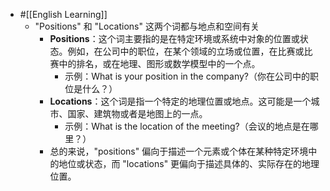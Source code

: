 - #[[English Learning]]
	- "Positions" 和 "Locations" 这两个词都与地点和空间有关
		- **Positions**：这个词主要指的是在特定环境或系统中对象的位置或状态。例如，在公司中的职位，在某个领域的立场或位置，在比赛或比赛中的排名，或在地理、图形或数学模型中的一个点。
			- 示例：What is your position in the company?（你在公司中的职位是什么？）
		- **Locations**：这个词是指一个特定的地理位置或地点。这可能是一个城市、国家、建筑物或者是地图上的一点。
			- 示例：What is the location of the meeting?（会议的地点是在哪里？）
		- 总的来说，"positions" 偏向于描述一个元素或个体在某种特定环境中的地位或状态，而 "locations" 更偏向于描述具体的、实际存在的地理位置。